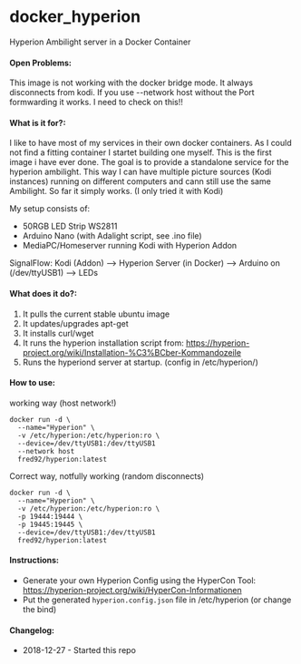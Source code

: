 # docker_hyperion
Hyperion Ambilight server in a Docker Container

#### Open Problems:
This image is not working with the docker bridge mode. It always disconnects from kodi.
If you use --network host without the Port formwarding it works.
I need to check on this!!


#### What is it for?:
I like to have most of my services in their own docker containers. As I could not find a fitting container I startet building one myself. This is the first image i have ever done.
The goal is to provide a standalone service for the hyperion ambilight. This way I can have multiple picture sources (Kodi instances) running on different computers and cann still use the same Ambilight.
So far it simply works. (I only tried it with Kodi)

My setup consists of:
- 50RGB LED Strip WS2811
- Arduino Nano (with Adalight script, see .ino file)
- MediaPC/Homeserver running Kodi with Hyperion Addon

SignalFlow:
Kodi (Addon) --> Hyperion Server (in Docker) --> Arduino on (/dev/ttyUSB1) --> LEDs


#### What does it do?:
1. It pulls the current stable ubuntu image
2. It updates/upgrades apt-get
3. It installs curl/wget
4. It runs the hyperion installation script from: https://hyperion-project.org/wiki/Installation-%C3%BCber-Kommandozeile
5. Runs the hyperiond server at startup. (config in /etc/hyperion/)

#### How to use:

working way (host network!)
```
docker run -d \
  --name="Hyperion" \
  -v /etc/hyperion:/etc/hyperion:ro \
  --device=/dev/ttyUSB1:/dev/ttyUSB1 
  --network host
  fred92/hyperion:latest
```
Correct way, notfully working (random disconnects)
```
docker run -d \
  --name="Hyperion" \
  -v /etc/hyperion:/etc/hyperion:ro \
  -p 19444:19444 \
  -p 19445:19445 \
  --device=/dev/ttyUSB1:/dev/ttyUSB1 
  fred92/hyperion:latest
```

#### Instructions:

- Generate your own Hyperion Config using the HyperCon Tool: https://hyperion-project.org/wiki/HyperCon-Informationen
- Put the generated `hyperion.config.json` file in /etc/hyperion (or change the bind)



#### Changelog: 
- 2018-12-27 - Started this repo
